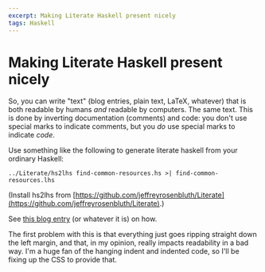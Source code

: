 ```yaml
---
excerpt: Making Literate Haskell present nicely
tags: Haskell
---
```

Making Literate Haskell present nicely
======================================

So, you can write "text" (blog entries, plain text, LaTeX, whatever) that is both readable by humans *and* readable
by computers.  The same text.  This is done by inverting documentation (comments) and code: you don't use special marks
to indicate comments, but you *do* use special marks to indicate *code*.

Use something like the following to generate literate haskell from your ordinary Haskell:

~~~
../Literate/hs2lhs find-common-resources.hs >| find-common-resources.lhs
~~~

(Install hs2lhs from [https://github.com/jeffreyrosenbluth/Literate](https://github.com/jeffreyrosenbluth/Literate).)

See [this blog entry](http://passingcuriosity.com/2008/literate-haskell-with-markdown-syntax-hightlighting/) (or
whatever it is) on how.

The first problem with this is that everything just goes ripping straight down the left margin, and that, in my
opinion, really impacts readability in a bad way.  I'm a huge fan of the hanging indent and indented code, so I'll be
fixing up the CSS to provide that.
